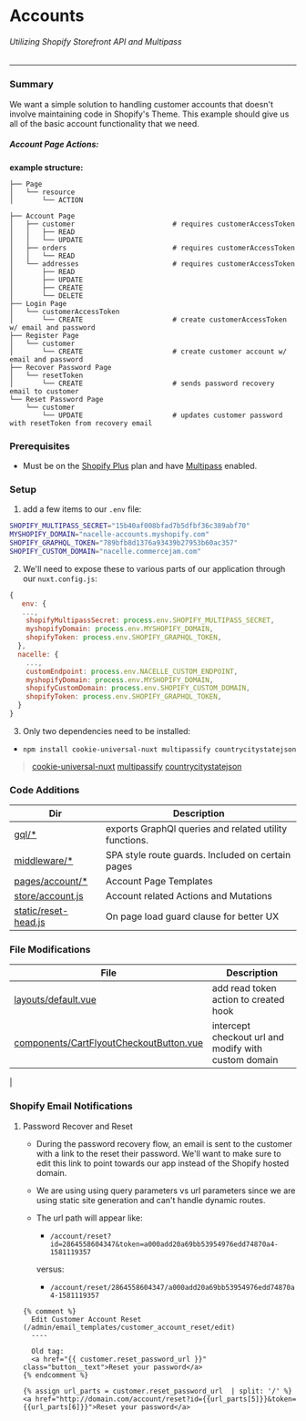 # Accounts
###### Utilizing Shopify Storefront API and Multipass
---

### Summary
We want a simple solution to handling customer accounts that doesn't involve maintaining code in Shopify's Theme. This example should give us all of the basic account functionality that we need.

##### Account Page Actions:

**example structure:**
```tree
├── Page
│   └── resource
│       └── ACTION
```
```tree
├── Account Page
│   ├── customer                        # requires customerAccessToken
│   │   ├── READ 
│   │   └── UPDATE
│   ├── orders                          # requires customerAccessToken
│   │   └── READ
│   └── addresses                       # requires customerAccessToken
│       ├── READ
│       ├── UPDATE
│       ├── CREATE
│       └── DELETE
├── Login Page
│   └── customerAccessToken
│       └── CREATE                      # create customerAccessToken w/ email and password
├── Register Page
│   └── customer
│       └── CREATE                      # create customer account w/ email and password 
├── Recover Password Page
│   └── resetToken
│       └── CREATE                      # sends password recovery email to customer
└── Reset Password Page
    └── customer
        └── UPDATE                      # updates customer password with resetToken from recovery email
```

### Prerequisites
* Must be on the [Shopify Plus](https://www.shopify.com/plus/enterprise-ecommerce) plan and have [Multipass](https://help.shopify.com/en/api/reference/plus/multipass) enabled.

### Setup
1. add a few items to our `.env` file:
```sh
SHOPIFY_MULTIPASS_SECRET="15b40af008bfad7b5dfbf36c389abf70"
MYSHOPIFY_DOMAIN="nacelle-accounts.myshopify.com"
SHOPIFY_GRAPHQL_TOKEN="789bfb8d1376a93439b27953b60ac357"
SHOPIFY_CUSTOM_DOMAIN="nacelle.commercejam.com"
```
2. We'll need to expose these to various parts of our application through our `nuxt.config.js`:
```js
{
   env: {
   ...,
    shopifyMultipassSecret: process.env.SHOPIFY_MULTIPASS_SECRET,
    myshopifyDomain: process.env.MYSHOPIFY_DOMAIN,
    shopifyToken: process.env.SHOPIFY_GRAPHQL_TOKEN,
  },
  nacelle: {
    ...,
    customEndpoint: process.env.NACELLE_CUSTOM_ENDPOINT,
    myshopifyDomain: process.env.MYSHOPIFY_DOMAIN,
    shopifyCustomDomain: process.env.SHOPIFY_CUSTOM_DOMAIN,
    shopifyToken: process.env.SHOPIFY_GRAPHQL_TOKEN,
  }
}
```
3. Only two dependencies need to be installed:
* `npm install cookie-universal-nuxt multipassify countrycitystatejson`
> [cookie-universal-nuxt](https://github.com/microcipcip/cookie-universal/tree/master/packages/cookie-universal-nuxt)
> [multipassify](https://github.com/beaucoo/multipassify)
> [countrycitystatejson](https://github.com/khkwan0/countryCityStateJson)

### Code Additions
| Dir | Description |
| ------ | ------ |
| [gql/*][DirGQL] | exports GraphQl queries and related utility functions. |
| [middleware/*][DirMID] | SPA style route guards. Included on certain pages |
| [pages/account/*][DirPG] | Account Page Templates |
| [store/account.js][DirST] | Account related Actions and Mutations | [static/account-head.js][DirAH] | On page load guard clause for better UX
| [static/reset-head.js][DirRH] | On page load guard clause for better UX |

### File Modifications
| File | Description |
| ------ | ------ |
| [layouts/default.vue][FiLD] | add read token action to created hook |
| [components/CartFlyoutCheckoutButton.vue][FiCC] | intercept checkout url and modify with custom domain |
|


### Shopify Email Notifications
1. Password Recover and Reset
    * During the password recovery flow, an email is sent to the customer with a link to the reset their password. We'll want to make sure to edit this link to point towards our app instead of the Shopify hosted domain.
    * We are using using query parameters vs url parameters since we are using static site generation and can't handle dynamic routes.
    * The url path will appear like:
        * `/account/reset?id=2864558604347&token=a000add20a69bb53954976edd74870a4-1581119357`

        versus:
        * `/account/reset/2864558604347/a000add20a69bb53954976edd74870a4-1581119357`

    ```liquid
    {% comment %}
      Edit Customer Account Reset (/admin/email_templates/customer_account_reset/edit)
      ----

      Old tag:
      <a href="{{ customer.reset_password_url }}" class="button__text">Reset your password</a>
    {% endcomment %}

    {% assign url_parts = customer.reset_password_url  | split: '/' %}
    <a href="http://domain.com/account/reset?id={{url_parts[5]}}&token={{url_parts[6]}}">Reset your password</a>
    ```


   [DirGQL]: <https://github.com/getnacelle/nacelle-launch-tests/tree/master/nuxt-shopify-accounts/gql>
   [DirMID]: <https://github.com/getnacelle/nacelle-launch-tests/tree/master/nuxt-shopify-accounts/middleware>
   [DirPG]: <https://github.com/getnacelle/nacelle-launch-tests/tree/master/nuxt-shopify-accounts/pages/account>
   [DirST]: <https://github.com/getnacelle/nacelle-launch-tests/tree/master/nuxt-shopify-accounts/store/account.js>
   [DirAH]: <https://github.com/getnacelle/nacelle-launch-tests/tree/master/nuxt-shopify-accounts/static/account-head.js>
   [DirRH]: <https://github.com/getnacelle/nacelle-launch-tests/tree/master/nuxt-shopify-accounts/static/reset-head.js>
   [FiLD]: <https://github.com/getnacelle/nacelle-launch-tests/tree/master/nuxt-shopify-accounts/layouts/default.vue>
   [FiCC]: <https://github.com/getnacelle/nacelle-launch-tests/tree/master/nuxt-shopify-accounts/components/CartFlyoutCheckoutButton.vue>